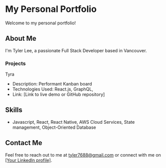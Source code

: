 # My Personal Portfolio

Welcome to my personal portfolio! 

## About Me

I'm Tyler Lee, a passionate Full Stack Developer based in Vancouver. 

### Projects
Tyra
- Description: Performant Kanban board
- Technologies Used: React.js, GraphQL, 
- Link: [Link to live demo or GitHub repository]

## Skills
- Javascript, React, React Native, AWS Cloud Services, State management, Object-Oriented Database


## Contact Me

Feel free to reach out to me at tyler7688@gmail.com or connect with me on [[Your LinkedIn profile]](https://www.linkedin.com/in/gyminii/).

